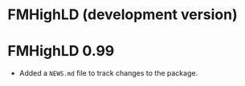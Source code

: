 # FMHighLD (development version)

# FMHighLD 0.99

* Added a `NEWS.md` file to track changes to the package.



